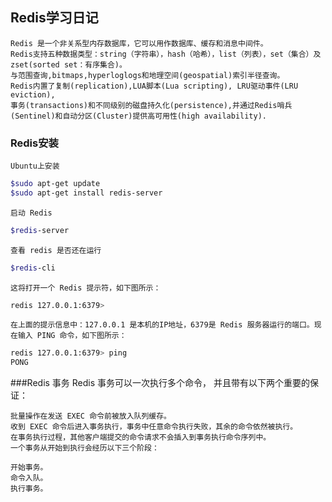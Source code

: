 ## Redis学习日记
    Redis 是一个非关系型内存数据库，它可以用作数据库、缓存和消息中间件。 
    Redis支持五种数据类型：string（字符串），hash（哈希），list（列表），set（集合）及zset(sorted set：有序集合)。
    与范围查询,bitmaps,hyperloglogs和地理空间(geospatial)索引半径查询。 
    Redis内置了复制(replication),LUA脚本(Lua scripting), LRU驱动事件(LRU eviction),
    事务(transactions)和不同级别的磁盘持久化(persistence),并通过Redis哨兵(Sentinel)和自动分区(Cluster)提供高可用性(high availability).
### Redis安装
    Ubuntu上安装
```sh
$sudo apt-get update
$sudo apt-get install redis-server
```
    启动 Redis
```sh
$redis-server
```
    查看 redis 是否还在运行
```sh
$redis-cli
```
    这将打开一个 Redis 提示符，如下图所示：
```sh
redis 127.0.0.1:6379>
```
    在上面的提示信息中：127.0.0.1 是本机的IP地址，6379是 Redis 服务器运行的端口。现在输入 PING 命令，如下图所示：

```sh
redis 127.0.0.1:6379> ping
PONG
```
###Redis 事务
    Redis 事务可以一次执行多个命令， 并且带有以下两个重要的保证：
    
    批量操作在发送 EXEC 命令前被放入队列缓存。
    收到 EXEC 命令后进入事务执行，事务中任意命令执行失败，其余的命令依然被执行。
    在事务执行过程，其他客户端提交的命令请求不会插入到事务执行命令序列中。
    一个事务从开始到执行会经历以下三个阶段：
    
    开始事务。
    命令入队。
    执行事务。
